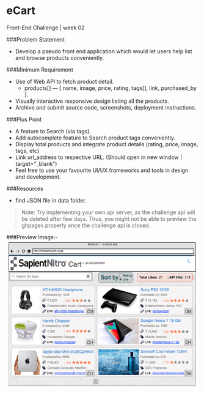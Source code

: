 # eCart
Front-End Challenge | week 02

###Problem Statement
- Develop a pseudo front end application which would let users help list and browse products conveniently.

###Minimum Requirement
- Use of Web API to fetch product detail.
  *	products[] — [ name, image, price, rating, tags[], link, purchased_by ].
- Visually interactive responsive design listing all the products.
- Archive and submit source code, screenshots, deployment instructions.

###Plus Point
- A feature to Search (via tags).
- Add autocomplete feature to Search product tags conveniently.
- Display total products and integrate product details (rating, price, image, tags, etc)
- Link url_address to respective URL. (Should open in new window | target="_blank")
- Feel free to use your favourite UI/UX frameworks and tools in design and development.

###Resources
- find JSON file in data folder.

> Note: Try implementing your own api server, as the challenge api will be deleted after few days. Thus, you might not be able to preview the ghpages properly once the challenge api is closed.

###Preview Image:-
![](https://raw.githubusercontent.com/nivesh2/eCart/master/img/sapientNitro02.png)
